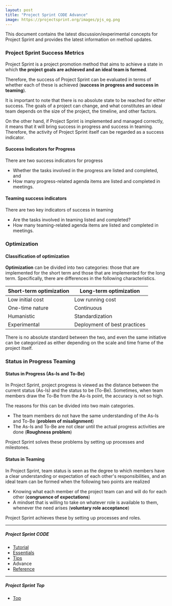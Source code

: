 ```yaml
---
layout: post
title: "Project Sprint CODE Advance"
image: https://projectsprint.org/images/pjs_og.png
---
```


This document contains the latest discussion/experimental concepts for Project Sprint and provides the latest information on method updates.

### Project Sprint Success Metrics

Project Sprint is a project promotion method that aims to achieve a state in which **the project goals are achieved and an ideal team is formed**.

Therefore, the success of Project Sprint can be evaluated in terms of whether each of these is achieved (**success in progress and success in teaming**).

It is important to note that there is no absolute state to be reached for either success. The goals of a project can change, and what constitutes an ideal team depends on the size of the project, the timeline, and other factors.

On the other hand, if Project Sprint is implemented and managed correctly, it means that it will bring success in progress and success in teaming. Therefore, the activity of Project Sprint itself can be regarded as a success indicator.

#### Success Indicators for Progress

There are two success indicators for progress

* Whether the tasks involved in the progress are listed and completed, and
* How many progress-related agenda items are listed and completed in meetings.

#### Teaming success indicators

There are two key indicators of success in teaming

* Are the tasks involved in teaming listed and completed?
* How many teaming-related agenda items are listed and completed in meetings.

### Optimization
#### Classification of optimization

**Optimization** can be divided into two categories: those that are implemented for the short term and those that are implemented for the long term. Specifically, there are differences in the following characteristics.

Short-term optimization  | Long-term optimization
--|--
Low initial cost  | Low running cost
One-time nature  | Continuous
Humanistic   | Standardization
Experimental  | Deployment of best practices

There is no absolute standard between the two, and even the same initiative can be categorized as either depending on the scale and time frame of the project itself.

### Status in Progress Teaming

#### Status in Progress (As-Is and To-Be)
In Project Sprint, project progress is viewed as the distance between the current status (As-Is) and the status to be (To-Be). Sometimes, when team members draw the To-Be from the As-Is point, the accuracy is not so high.

The reasons for this can be divided into two main categories.

- The team members do not have the same understanding of the As-Is and To-Be
 (**problem of misalignment**)
- The As-Is and To-Be are not clear until the actual progress activities are done (**Roughness problem**)

Project Sprint solves these problems by setting up processes and milestones.

#### Status in Teaming
In Project Sprint, team status is seen as the degree to which members have a clear understanding or expectation of each other's responsibilities, and an ideal team can be formed when the following two points are realized

- Knowing what each member of the project team can and will do for each other (**congruence of expectations**)
- A mindset that is willing to take on whatever role is available to them, whenever the need arises (**voluntary role acceptance**)

Project Sprint achieves these by setting up processes and roles.

---

##### Project Sprint CODE
- [Tutorial](./tutorial/index.md)
- [Essentials](./essentials.md)
- [Tips](./tips/index.md)
- Advance
- [Reference](./reference.md)

---

##### Project Sprint Top
- [Top](/en/index.md)

